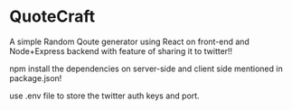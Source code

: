 # QuoteCraft
A simple Random Qoute generator using React on front-end and Node+Express backend with feature of sharing it to twitter!!

npm install the dependencies on server-side and client side mentioned in package.json!

use .env file to store the twitter auth keys and port.
